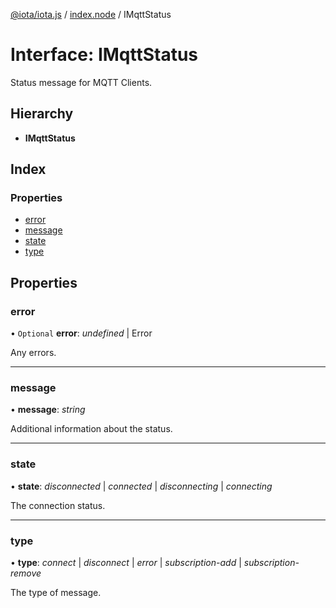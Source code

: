 [@iota/iota.js](../README.md) / [index.node](../modules/index_node.md) / IMqttStatus

# Interface: IMqttStatus

Status message for MQTT Clients.

## Hierarchy

* **IMqttStatus**

## Index

### Properties

* [error](index_node.imqttstatus.md#error)
* [message](index_node.imqttstatus.md#message)
* [state](index_node.imqttstatus.md#state)
* [type](index_node.imqttstatus.md#type)

## Properties

### error

• `Optional` **error**: *undefined* \| Error

Any errors.

___

### message

• **message**: *string*

Additional information about the status.

___

### state

• **state**: *disconnected* \| *connected* \| *disconnecting* \| *connecting*

The connection status.

___

### type

• **type**: *connect* \| *disconnect* \| *error* \| *subscription-add* \| *subscription-remove*

The type of message.

